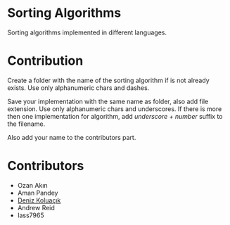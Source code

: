 # Sorting Algorithms

Sorting algorithms implemented in different languages.

# Contribution

Create a folder with the name of the sorting algorithm if is not already exists. Use only alphanumeric chars and dashes.

Save your implementation with the same name as folder, also add file extension. Use only alphanumeric chars and underscores. If there is more then one implementation for algorithm, add _underscore + number_ suffix to the filename.

Also add your name to the contributors part.

# Contributors

* Ozan Akın
* Aman Pandey
* [Deniz Koluaçık](https://github.com/koluacik)
* Andrew Reid
* lass7965
